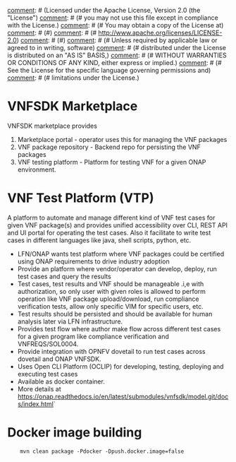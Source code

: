 [comment]: # (# Copyright 2018 Huawei Technologies Co., Ltd.)
[comment]: # (# )
[comment]: # (Licensed under the Apache License, Version 2.0 (the "License")
[comment]: # (# you may not use this file except in compliance with the License.)
[comment]: # (# You may obtain a copy of the License at)
[comment]: # (#)
[comment]: # (#     http://www.apache.org/licenses/LICENSE-2.0)
[comment]: # (#)
[comment]: # (# Unless required by applicable law or agreed to in writing, software)
[comment]: # (# distributed under the License is distributed on an "AS IS" BASIS,)
[comment]: # (# WITHOUT WARRANTIES OR CONDITIONS OF ANY KIND, either express or implied.)
[comment]: # (# See the License for the specific language governing permissions and)
[comment]: # (# limitations under the License.)

VNFSDK Marketplace
==================

VNFSDK marketplace provides

 1. Marketplace portal - operator uses this for managing the VNF packages
 2. VNF package repository - Backend repo for persisting the VNF packages
 3. VNF testing platform - Platform for testing VNF for a given ONAP environment.

VNF Test Platform (VTP)
=======================
A platform to automate and manage different kind of VNF test cases for given VNF package(s) and provides unified accessibility over CLI, REST API and  UI portal for operating the test cases. Also it facilitate to write test cases in different languages like java,  shell scripts, python, etc.

- LFN/ONAP wants test platform where VNF packages could be certified using ONAP requirements to drive industry adoption
- Provide an platform where vendor/operator can develop, deploy, run test cases and query the results
- Test cases, test results and VNF should be manageable .i,e with authorization, so only user with given roles is allowed to perform operation like VNF package upload/download, run compliance verification tests, allow only specific VIM for specific users, etc.
- Test results should be persisted and should be available for human analysis later via LFN infrastructure.
- Provides test flow where author make flow across different test cases for a given program like compliance verification and  VNFREQS/SOL0004.
- Provide integration with OPNFV dovetail to run test cases across dovetail and ONAP VNFSDK.
- Uses Open CLI Platform (OCLIP) for developing, testing, deploying and executing test cases
- Available as docker container.
- More details at <https://onap.readthedocs.io/en/latest/submodules/vnfsdk/model.git/docs/index.html>`

Docker image building
=====================
```
    mvn clean package -Pdocker -Dpush.docker.image=false
```
